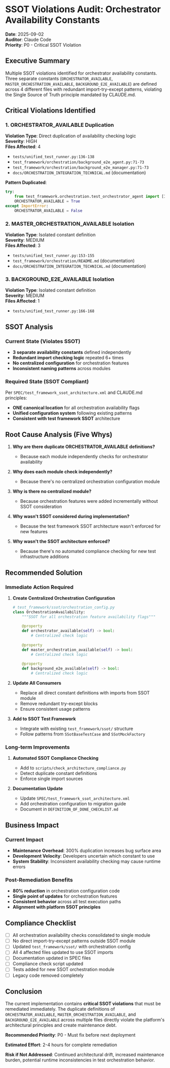 # SSOT Violations Audit: Orchestrator Availability Constants
**Date**: 2025-09-02  
**Auditor**: Claude Code  
**Priority**: P0 - Critical SSOT Violation

## Executive Summary
Multiple SSOT violations identified for orchestrator availability constants. Three separate constants (`ORCHESTRATOR_AVAILABLE`, `MASTER_ORCHESTRATION_AVAILABLE`, `BACKGROUND_E2E_AVAILABLE`) are defined across 4 different files with redundant import-try-except patterns, violating the Single Source of Truth principle mandated by CLAUDE.md.

## Critical Violations Identified

### 1. ORCHESTRATOR_AVAILABLE Duplication
**Violation Type**: Direct duplication of availability checking logic  
**Severity**: HIGH  
**Files Affected**: 4
- `tests/unified_test_runner.py:136-138`
- `test_framework/orchestration/background_e2e_agent.py:71-73`
- `test_framework/orchestration/background_e2e_manager.py:71-73`
- `docs/ORCHESTRATION_INTEGRATION_TECHNICAL.md` (documentation)

**Pattern Duplicated**:
```python
try:
    from test_framework.orchestration.test_orchestrator_agent import [ImportedClass]
    ORCHESTRATOR_AVAILABLE = True
except ImportError:
    ORCHESTRATOR_AVAILABLE = False
```

### 2. MASTER_ORCHESTRATION_AVAILABLE Isolation
**Violation Type**: Isolated constant definition  
**Severity**: MEDIUM  
**Files Affected**: 3
- `tests/unified_test_runner.py:153-155`
- `test_framework/orchestration/README.md` (documentation)
- `docs/ORCHESTRATION_INTEGRATION_TECHNICAL.md` (documentation)

### 3. BACKGROUND_E2E_AVAILABLE Isolation
**Violation Type**: Isolated constant definition  
**Severity**: MEDIUM  
**Files Affected**: 1
- `tests/unified_test_runner.py:166-168`

## SSOT Analysis

### Current State (Violates SSOT)
- **3 separate availability constants** defined independently
- **Redundant import checking logic** repeated 6+ times
- **No centralized configuration** for orchestration features
- **Inconsistent naming patterns** across modules

### Required State (SSOT Compliant)
Per `SPEC/test_framework_ssot_architecture.xml` and CLAUDE.md principles:
- **ONE canonical location** for all orchestration availability flags
- **Unified configuration system** following existing patterns
- **Consistent with test framework SSOT** architecture

## Root Cause Analysis (Five Whys)

1. **Why are there duplicate ORCHESTRATOR_AVAILABLE definitions?**
   - Because each module independently checks for orchestrator availability

2. **Why does each module check independently?**
   - Because there's no centralized orchestration configuration module

3. **Why is there no centralized module?**
   - Because orchestration features were added incrementally without SSOT consideration

4. **Why wasn't SSOT considered during implementation?**
   - Because the test framework SSOT architecture wasn't enforced for new features

5. **Why wasn't the SSOT architecture enforced?**
   - Because there's no automated compliance checking for new test infrastructure additions

## Recommended Solution

### Immediate Action Required

1. **Create Centralized Orchestration Configuration**
   ```python
   # test_framework/ssot/orchestration_config.py
   class OrchestrationAvailability:
       """SSOT for all orchestration feature availability flags"""
       
       @property
       def orchestrator_available(self) -> bool:
           # Centralized check logic
       
       @property  
       def master_orchestration_available(self) -> bool:
           # Centralized check logic
           
       @property
       def background_e2e_available(self) -> bool:
           # Centralized check logic
   ```

2. **Update All Consumers**
   - Replace all direct constant definitions with imports from SSOT module
   - Remove redundant try-except blocks
   - Ensure consistent usage patterns

3. **Add to SSOT Test Framework**
   - Integrate with existing `test_framework/ssot/` structure
   - Follow patterns from `SSotBaseTestCase` and `SSotMockFactory`

### Long-term Improvements

1. **Automated SSOT Compliance Checking**
   - Add to `scripts/check_architecture_compliance.py`
   - Detect duplicate constant definitions
   - Enforce single import sources

2. **Documentation Update**
   - Update `SPEC/test_framework_ssot_architecture.xml`
   - Add orchestration configuration to migration guide
   - Document in `DEFINITION_OF_DONE_CHECKLIST.md`

## Business Impact

### Current Impact
- **Maintenance Overhead**: 300% duplication increases bug surface area
- **Development Velocity**: Developers uncertain which constant to use
- **System Stability**: Inconsistent availability checking may cause runtime errors

### Post-Remediation Benefits
- **80% reduction** in orchestration configuration code
- **Single point of updates** for orchestration features
- **Consistent behavior** across all test execution paths
- **Alignment with platform SSOT principles**

## Compliance Checklist

- [ ] All orchestration availability checks consolidated to single module
- [ ] No direct import-try-except patterns outside SSOT module  
- [ ] Updated `test_framework/ssot/` with orchestration config
- [ ] All 4 affected files updated to use SSOT imports
- [ ] Documentation updated in SPEC files
- [ ] Compliance check script updated
- [ ] Tests added for new SSOT orchestration module
- [ ] Legacy code removed completely

## Conclusion

The current implementation contains **critical SSOT violations** that must be remediated immediately. The duplicate definitions of `ORCHESTRATOR_AVAILABLE`, `MASTER_ORCHESTRATION_AVAILABLE`, and `BACKGROUND_E2E_AVAILABLE` across multiple files directly violate the platform's architectural principles and create maintenance debt.

**Recommended Priority**: P0 - Must fix before next deployment

**Estimated Effort**: 2-4 hours for complete remediation

**Risk if Not Addressed**: Continued architectural drift, increased maintenance burden, potential runtime inconsistencies in test orchestration behavior.